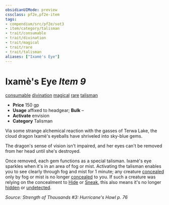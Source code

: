 ```yaml
---
obsidianUIMode: preview
cssclass: pf2e,pf2e-item
tags:
- compendium/src/pf2e/sot3
- item/category/talisman
- trait/consumable
- trait/divination
- trait/magical
- trait/rare
- trait/talisman
aliases: ["Ixamè's Eye"]
---
```

# Ixamè's Eye *Item 9*  
[consumable](/rules/traits/consumable.md)  [divination](/rules/traits/divination.md)  [magical](/rules/traits/magical.md)  [rare](/rules/traits/rare.md)  [talisman](/rules/traits/talisman.md)  

- **Price** 150 gp
- **Usage** affixed to headgear; **Bulk** –
- **Activate** envision
- **Category** Talisman

Via some strange alchemical reaction with the gasses of Terwa Lake, the cloud dragon Ixamè's eyeballs have shriveled into sky-blue gems.

The dragon's sense of vision isn't impaired, and her eyes can't be removed from her head until she's destroyed.

Once removed, each gem functions as a special talisman. Ixamè's eye sparkles when it's in an area of fog or mist. Activating the talisman enables you to see clearly through fog and mist for 1 minute; any creature [concealed](/rules/conditions.md#Concealed) only by fog or mist is no longer [concealed](/rules/conditions.md#Concealed) to you. If such a creature was relying on the concealment to [Hide](/rules/actions/hide.md) or [Sneak](/rules/actions/sneak.md), this also means it's no longer [hidden](/rules/conditions.md#Hidden) or [undetected](/rules/conditions.md#Undetected).

*Source: Strength of Thousands #3: Hurricane's Howl p. 76*